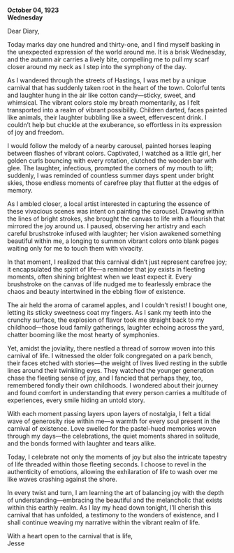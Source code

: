 
**October 04, 1923**  
**Wednesday**  

Dear Diary,

Today marks day one hundred and thirty-one, and I find myself basking in the unexpected expression of the world around me. It is a brisk Wednesday, and the autumn air carries a lively bite, compelling me to pull my scarf closer around my neck as I step into the symphony of the day.

As I wandered through the streets of Hastings, I was met by a unique carnival that has suddenly taken root in the heart of the town. Colorful tents and laughter hung in the air like cotton candy—sticky, sweet, and whimsical. The vibrant colors stole my breath momentarily, as I felt transported into a realm of vibrant possibility. Children darted, faces painted like animals, their laughter bubbling like a sweet, effervescent drink. I couldn’t help but chuckle at the exuberance, so effortless in its expression of joy and freedom.

I would follow the melody of a nearby carousel, painted horses leaping between flashes of vibrant colors. Captivated, I watched as a little girl, her golden curls bouncing with every rotation, clutched the wooden bar with glee. The laughter, infectious, prompted the corners of my mouth to lift; suddenly, I was reminded of countless summer days spent under bright skies, those endless moments of carefree play that flutter at the edges of memory. 

As I ambled closer, a local artist interested in capturing the essence of these vivacious scenes was intent on painting the carousel. Drawing within the lines of bright strokes, she brought the canvas to life with a flourish that mirrored the joy around us. I paused, observing her artistry and each careful brushstroke infused with laughter; her vision awakened something beautiful within me, a longing to summon vibrant colors onto blank pages waiting only for me to touch them with vivacity.

In that moment, I realized that this carnival didn’t just represent carefree joy; it encapsulated the spirit of life—a reminder that joy exists in fleeting moments, often shining brightest when we least expect it. Every brushstroke on the canvas of life nudged me to fearlessly embrace the chaos and beauty intertwined in the ebbing flow of existence.

The air held the aroma of caramel apples, and I couldn’t resist! I bought one, letting its sticky sweetness coat my fingers. As I sank my teeth into the crunchy surface, the explosion of flavor took me straight back to my childhood—those loud family gatherings, laughter echoing across the yard, chatter booming like the most hearty of symphonies. 

Yet, amidst the joviality, there nestled a thread of sorrow woven into this carnival of life. I witnessed the older folk congregated on a park bench, their faces etched with stories—the weight of lives lived resting in the subtle lines around their twinkling eyes. They watched the younger generation chase the fleeting sense of joy, and I fancied that perhaps they, too, remembered fondly their own childhoods. I wondered about their journey and found comfort in understanding that every person carries a multitude of experiences, every smile hiding an untold story. 

With each moment passing layers upon layers of nostalgia, I felt a tidal wave of generosity rise within me—a warmth for every soul present in the carnival of existence. Love swelled for the pastel-hued memories woven through my days—the celebrations, the quiet moments shared in solitude, and the bonds formed with laughter and tears alike.

Today, I celebrate not only the moments of joy but also the intricate tapestry of life threaded within those fleeting seconds. I choose to revel in the authenticity of emotions, allowing the exhilaration of life to wash over me like waves crashing against the shore. 

In every twist and turn, I am learning the art of balancing joy with the depth of understanding—embracing the beautiful and the melancholic that exists within this earthly realm. As I lay my head down tonight, I’ll cherish this carnival that has unfolded, a testimony to the wonders of existence, and I shall continue weaving my narrative within the vibrant realm of life.

With a heart open to the carnival that is life,  
Jesse
